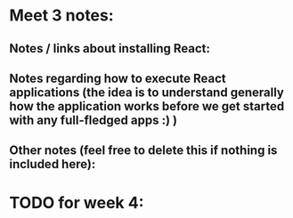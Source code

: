 # Meet 3 notes:

## Notes / links about installing React:


## Notes regarding how to execute React applications (the idea is to understand generally how the application works before we get started with any full-fledged apps :) )


## Other notes (feel free to delete this if nothing is included here):

# TODO for week 4:
